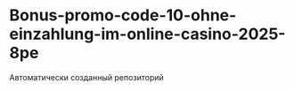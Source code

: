 # Bonus-promo-code-10-ohne-einzahlung-im-online-casino-2025-8pe
Автоматически созданный репозиторий
